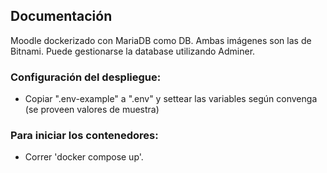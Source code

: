 ## Documentación
Moodle dockerizado con MariaDB como DB. Ambas imágenes son las de Bitnami. Puede gestionarse la database utilizando Adminer.

### Configuración del despliegue:
- Copiar ".env-example" a ".env" y settear las variables según convenga (se proveen valores de muestra)

### Para iniciar los contenedores:
- Correr 'docker compose up'.
